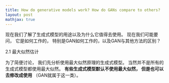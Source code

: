 ```yaml
---
title: How do generative models work? How do GANs compare to others?
layout: post
mathjax: true
---
```


现在我们了解了生成式模型的用途以及为什么它值得去使用。 现在我们可能要问， 它是如何工作的， 特别是GAN如何工作的，以及GAN与其他方法的区别？

2.1 最大似然估计

为了简便讨论， 我们先分析使用最大似然原理的生成式模型。 当然并不是所有的生成式模型都使用最大似然。 **有些生成式模型默认不使用最大似然， 但是也可以去修改成使用** （GAN就属于这一类）。 




